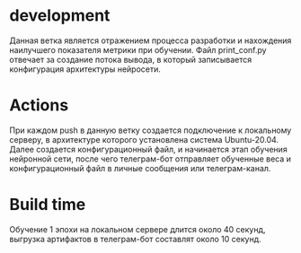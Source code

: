 # development
Данная ветка является отражением процесса разработки и нахождения наилучшего показателя метрики при обучении.
Файл print_conf.py отвечает за создание потока вывода, в который записывается конфигурация архитектуры нейросети. 

# Actions
При каждом push в данную ветку создается подключение к локальному серверу, в архитектуре которого установлена система Ubuntu-20.04.
Далее создается конфигурационный файл, и начинается этап обучения нейронной сети, после чего телеграм-бот отправляет обученные веса и конфигурационный файл 
в личные сообщения или телеграм-канал.

# Build time
Обучение 1 эпохи на локальном сервере длится около 40 секунд, выгрузка артифактов в телеграм-бот составлят около 10 секунд.
